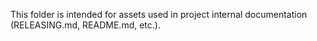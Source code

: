 This folder is intended for assets used in project internal documentation (RELEASING.md, README.md, etc.).
